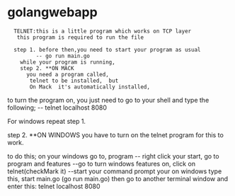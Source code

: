 # golangwebapp
 
      TELNET:this is a little program which works on TCP layer 
       this program is required to run the file
         
      step 1. before then,you need to start your program as usual
             -- go run main.go
        while your program is running,
        step 2. **ON MACK
          you need a program called,
           telnet to be installed,  but
           On Mack  it's automatically installed,
   to turn the program on, you just need to 
   go to your shell and type the following;
  -- telnet localhost 8080
       
  
  
  For windows repeat step 1.
  
  step 2.  **ON WINDOWS
   you have to turn on the telnet program for this to work.
  
   to do this;
   on your windows go to, program 
    -- right click your start, go to program and features
    --go to turn windows features on, click on telnet(checkMark it)
    --start your command prompt your on windows
       type this, start main.go (go run main.go) then go to another terminal window and enter this: telnet localhost 8080
      
    
  
    
     